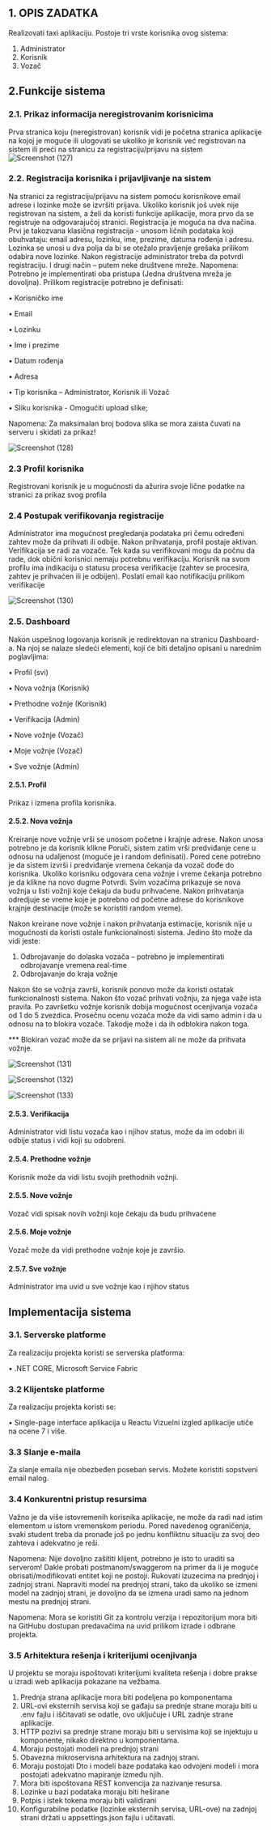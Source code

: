 ## **1. OPIS ZADATKA**

Realizovati taxi aplikaciju. Postoje tri vrste korisnika ovog sistema:
1. Administrator
2. Korisnik
3. Vozač
   
## **2.Funkcije sistema**

### 2.1. Prikaz informacija neregistrovanim korisnicima
Prva stranica koju (neregistrovan) korisnik vidi je početna stranica aplikacije na kojoj je moguće ili ulogovati 
se ukoliko je korisnik već registrovan na sistem ili preći na stranicu za registraciju/prijavu na sistem
![Screenshot (127)](https://github.com/user-attachments/assets/b5fe96af-30d4-472b-8b6b-52341367ab44)
   

### 2.2. Registracija korisnika i prijavljivanje na sistem
Na stranici za registraciju/prijavu na sistem pomoću korisnikove email adrese i lozinke može se izvršiti 
prijava.
Ukoliko korisnik još uvek nije registrovan na sistem, a želi da koristi funkcije aplikacije, mora prvo da se 
registruje na odgovarajućoj stranici. Registracija je moguća na dva načina. Prvi je takozvana klasična 
registracija - unosom ličnih podataka koji obuhvataju: email adresu, lozinku, ime, prezime, datuma rođenja 
i adresu. Lozinka se unosi u dva polja da bi se otežalo pravljenje grešaka prilikom odabira nove lozinke. 
Nakon registracije administrator treba da potvrdi registraciju. I drugi način – putem neke društvene mreže.
Napomena: Potrebno je implementirati oba pristupa (Jedna društvena mreža je dovoljna). Prilikom 
registracije potrebno je definisati:

• Korisničko ime

• Email

• Lozinku

• Ime i prezime

• Datum rođenja

• Adresa

• Tip korisnika – Administrator, Korisnik ili Vozač

• Sliku korisnika - Omogućiti upload slike;

Napomena: Za maksimalan broj bodova slika se mora zaista čuvati na serveru i skidati za 
prikaz!


![Screenshot (128)](https://github.com/user-attachments/assets/aefc2293-f620-4fc3-a733-3bfac6871644)


### 2.3 Profil korisnika
Registrovani korisnik je u mogućnosti da ažurira svoje lične podatke na stranici za prikaz svog profila


### 2.4 Postupak verifikovanja registracije
Administrator ima mogućnost pregledanja podataka pri čemu određeni zahtev može da prihvati ili odbije. 
Nakon prihvatanja, profil postaje aktivan. Verifikacija se radi za vozače. Tek kada su verifikovani mogu da 
počnu da rade, dok obični korisnici nemaju potrebnu verifikaciju.
Korisnik na svom profilu ima indikaciju o statusu procesa verifikacije (zahtev se procesira, zahtev je
prihvaćen ili je odbijen). Poslati email kao notifikaciju prilikom verifikacije

![Screenshot (130)](https://github.com/user-attachments/assets/47dbd5bf-a90f-467d-949f-d37af939ac68)


### 2.5. Dashboard
Nakon uspešnog logovanja korisnik je redirektovan na stranicu Dashboard-a. Na njoj se nalaze
sledeći elementi, koji će biti detaljno opisani u narednim poglavljima:

• Profil (svi)

• Nova vožnja (Korisnik)

• Prethodne vožnje (Korisnik)

• Verifikacija (Admin)

• Nove vožnje (Vozač)

• Moje vožnje (Vozač)

• Sve vožnje (Admin)

#### 2.5.1. Profil
      
Prikaz i izmena profila korisnika.

#### 2.5.2. Nova vožnja
      
Kreiranje nove vožnje vrši se unosom početne i krajnje adrese. Nakon unosa potrebno je da korisnik klikne 
Poruči, sistem zatim vrši predviđanje cene u odnosu na udaljenost (moguće je i random definisati). Pored 
cene potrebno je da sistem izvrši i predviđanje vremena čekanja da vozač dođe do korisnika. Ukoliko 
korisniku odgovara cena vožnje i vreme čekanja potrebno je da klikne na novo dugme Potvrdi. Svim 
vozačima prikazuje se nova vožnja u listi vožnji koje čekaju da budu prihvaćene. Nakon prihvatanja 
odredjuje se vreme koje je potrebno od početne adrese do korisnikove krajnje destinacije (može se koristiti 
random vreme).

Nakon kreirane nove vožnje i nakon prihvatanja estimacije, korisnik nije u mogućnosti da koristi ostale 
funkcionalnosti sistema. Jedino što može da vidi jeste:

1) Odbrojavanje do dolaska vozača – potrebno je implementirati odbrojavanje vremena real-time
2) Odbrojavanje do kraja vožnje
   
Nakon što se vožnja završi, korisnik ponovo može da koristi ostatak funkcionalnosti sistema.
Nakon što vozač prihvati vožnju, za njega važe ista pravila.
Po završetku vožnje korisnik dobija mogućnost ocenjivanja vozača od 1 do 5 zvezdica. Prosečnu ocenu 
vozača može da vidi samo admin i da u odnosu na to blokira vozače. Takodje može i da ih odblokira nakon 
toga.

*** Blokiran vozač može da se prijavi na sistem ali ne može da prihvata vožnje.

![Screenshot (131)](https://github.com/user-attachments/assets/4650df18-d609-4bec-b15f-bd78a3740072)

![Screenshot (132)](https://github.com/user-attachments/assets/6da12b75-da35-41be-8843-acf5831db4ac)

![Screenshot (133)](https://github.com/user-attachments/assets/5ae1185b-e997-4ef9-b526-448a9400e53d)


#### 2.5.3. Verifikacija
      
Administrator vidi listu vozača kao i njihov status, može da im odobri ili odbije status i vidi koji su 
odobreni.

#### 2.5.4. Prethodne vožnje
      
Korisnik može da vidi listu svojih prethodnih vožnji.

#### 2.5.5. Nove vožnje
      
Vozač vidi spisak novih vožnji koje čekaju da budu prihvaćene

#### 2.5.6. Moje vožnje
      
Vozač može da vidi prethodne vožnje koje je završio.

#### 2.5.7. Sve vožnje
      
Administrator ima uvid u sve vožnje kao i njihov status

## **Implementacija sistema**

### 3.1. Serverske platforme
    
Za realizaciju projekta koristi se serverska platforma:

• .NET CORE, Microsoft Service Fabric

### 3.2 Klijentske platforme
    
Za realizaciju projekta koristi se:

• Single-page interface aplikacija u Reactu Vizuelni izgled aplikacije utiče na ocene 7 i više.

### 3.3 Slanje e-maila
    
Za slanje emaila nije obezbeđen poseban servis. Možete koristiti sopstveni email nalog.

### 3.4 Konkurentni pristup resursima
  
Važno je da više istovremenih korisnika aplikacije, ne može da radi nad istim elementom u istom 
vremenskom periodu. Pored navedenog ograničenja, svaki student treba da pronađe još po jednu 
konfliktnu situaciju za svoj deo zahteva i adekvatno je reši.

Napomena: Nije dovoljno zašititi klijent, potrebno je isto to uraditi sa serverom! Dakle probati 
postmanom/swaggerom na primer da li je moguće obrisati/modifikovati entitet koji ne postoji. Rukovati 
izuzecima na prednjoj i zadnjoj strani. Napraviti model na prednjoj strani, tako da ukoliko se izmeni model 
na zadnjoj strani, je dovoljno da se izmena uradi samo na jednom mestu na prednjoj strani.

Napomena: Mora se koristiti Git za kontrolu verzija i repozitorijum mora biti na GitHubu dostupan 
predavačima na uvid prilikom izrade i odbrane projekta.

### 3.5 Arhitektura rešenja i kriterijumi ocenjivanja
    
U projektu se moraju ispoštovati kriterijumi kvaliteta rešenja i dobre prakse u izradi web aplikacija 
pokazane na vežbama.

1. Prednja strana aplikacije mora biti podeljena po komponentama
2. URL-ovi eksternih servisa koji se gađaju sa prednje strane moraju biti u .env fajlu i iščitavati se
odatle, ovo uključuje i URL zadnje strane aplikacije.
3. HTTP pozivi sa prednje strane moraju biti u servisima koji se injektuju u komponente, nikako 
direktno u komponentama.
4. Moraju postojati modeli na prednjoj strani
5. Obavezna mikroservisna arhitektura na zadnjoj strani.
6. Moraju postojati Dto i modeli baze podataka kao odvojeni modeli i mora postojati adekvatno 
mapiranje između njih.
7. Mora biti ispoštovana REST konvencija za nazivanje resursa.
8. Lozinke u bazi podataka moraju biti heširane
9. Potpis i istek tokena moraju biti validirani
10. Konfigurabilne podatke (lozinke eksternih servisa, URL-ove) na zadnjoj strani držati u 
appsettings.json fajlu i učitavati.


